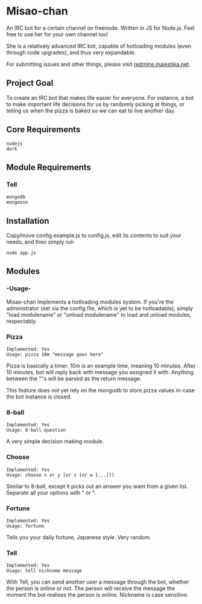 # Misao-chan

An IRC bot for a certain channel on freenode. Written in JS for Node.js. Feel
free to use her for your own channel too!

She is a relatively advanced IRC bot, capable of hotloading modules (even through
code upgrades), and thus very expandable.

For submitting issues and other things, please visit
[redmine.majestika.net](http://redmine.majestika.net/projects/misao-chan/).

## Project Goal

To create an IRC bot that makes life easier for everyone. For instance, a bot
to make important life decisions for us by randomly picking at things, or
telling us when the pizza is baked so we can eat to live another day.

## Core Requirements

    nodejs
    dork
    
## Module Requirements

### Tell
    mongodb
    mongoose
    
## Installation

Copy/move config.example.js to config.js, edit its contents to suit your needs,
and then simply run

    node app.js

## Modules

### -Usage-

Misao-chan implements a hotloading modules system. If you're the administrator
(set via the config file, which is yet to be hotloadable), simply "load modulename"
or "unload modulename" to load and unload modules, respectably.

### Pizza

    Implemented: Yes
    Usage: pizza 10m "message goes here"

Pizza is basically a timer. 10m is an example time, meaning 10 minutes. After 10
minutes, bot will reply back with message you assigned it with. Anything between
the ""s will be parsed as the return message.

This feature does not yet rely on the mongodb to store pizza values in-case the bot
instance is closed.

### 8-ball

    Implemented: Yes
    Usage: 8-ball question

A very simple decision making module.

### Choose

    Implemented: Yes
    Usage: choose x or y [or z [or w [...]]]

Similar to 8-ball, except it picks out an answer you want from a given list.
Separate all your options with " or ".

### Fortune

    Implemented: Yes
    Usage: fortune

Tells you your daily fortune, Japanese style. Very random.

### Tell

	Implemented: Yes
	Usage: tell nickname message

With Tell, you can send another user a message through the bot, whether the
person is online or not. The person will receive the message the moment the bot
realises the person is online. Nickname is case sensitive.
